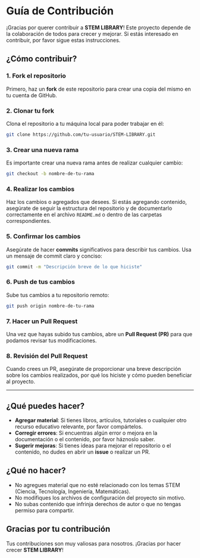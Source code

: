 # Guía de Contribución

¡Gracias por querer contribuir a **STEM LIBRARY**! Este proyecto depende de la colaboración de todos para crecer y mejorar. Si estás interesado en contribuir, por favor sigue estas instrucciones.

## ¿Cómo contribuir?

### 1. **Fork el repositorio**

Primero, haz un **fork** de este repositorio para crear una copia del mismo en tu cuenta de GitHub.

### 2. **Clonar tu fork**

Clona el repositorio a tu máquina local para poder trabajar en él:

```bash
git clone https://github.com/tu-usuario/STEM-LIBRARY.git
```

### 3. **Crear una nueva rama**

Es importante crear una nueva rama antes de realizar cualquier cambio:

```bash
git checkout -b nombre-de-tu-rama
```

### 4. **Realizar los cambios**

Haz los cambios o agregados que desees. Si estás agregando contenido, asegúrate de seguir la estructura del repositorio y de documentarlo correctamente en el archivo `README.md` o dentro de las carpetas correspondientes.

### 5. **Confirmar los cambios**

Asegúrate de hacer **commits** significativos para describir tus cambios. Usa un mensaje de commit claro y conciso:

```bash
git commit -m "Descripción breve de lo que hiciste"
```

### 6. **Push de tus cambios**

Sube tus cambios a tu repositorio remoto:

```bash
git push origin nombre-de-tu-rama
```

### 7. **Hacer un Pull Request**

Una vez que hayas subido tus cambios, abre un **Pull Request (PR)** para que podamos revisar tus modificaciones.

### 8. **Revisión del Pull Request**

Cuando crees un PR, asegúrate de proporcionar una breve descripción sobre los cambios realizados, por qué los hiciste y cómo pueden beneficiar al proyecto.

---

## ¿Qué puedes hacer?

- **Agregar material**: Si tienes libros, artículos, tutoriales o cualquier otro recurso educativo relevante, por favor compártelos.
- **Corregir errores**: Si encuentras algún error o mejora en la documentación o el contenido, por favor háznoslo saber.
- **Sugerir mejoras**: Si tienes ideas para mejorar el repositorio o el contenido, no dudes en abrir un **issue** o realizar un PR.

## ¿Qué no hacer?

- No agregues material que no esté relacionado con los temas STEM (Ciencia, Tecnología, Ingeniería, Matemáticas).
- No modifiques los archivos de configuración del proyecto sin motivo.
- No subas contenido que infrinja derechos de autor o que no tengas permiso para compartir.

## Gracias por tu contribución

Tus contribuciones son muy valiosas para nosotros. ¡Gracias por hacer crecer **STEM LIBRARY**!

